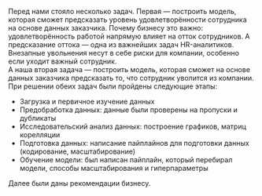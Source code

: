 Перед нами стояло несколько задач. Первая — построить модель, которая сможет предсказать уровень удовлетворённости сотрудника на основе данных заказчика. 
Почему бизнесу это важно: удовлетворённость работой напрямую влияет на отток сотрудников. А предсказание оттока — одна из важнейших задач HR-аналитиков. Внезапные увольнения несут в себе риски для компании, особенно если уходит важный сотрудник.\
А наша вторая задача — построить модель, которая сможет на основе данных заказчика предсказать то, что сотрудник уволится из компании.\
При решении обеих задач были пройдены следующие этапы:
- Загрузка и первичное изучение данных
- Предобработка данных: данные были проверены на пропуски и дубликаты
- Исследовательский анализ данных: построение графиков, матриц корелляции
- Подготовка данных: написание пайплайнов для подготовки данных (кодирование, масштабирование)
- Обучение модели: был написан пайплайн, который перебирал модели, способы масштабирования и гиперпараметры

Далее были даны рекомендации бизнесу.

